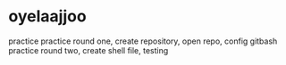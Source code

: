 # oyelaajjoo
practice
practice round one, create repository, open repo, config gitbash
practice round two, create shell file, testing
